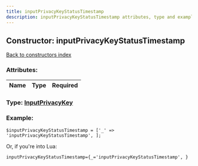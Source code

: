 ```yaml
---
title: inputPrivacyKeyStatusTimestamp
description: inputPrivacyKeyStatusTimestamp attributes, type and example
---
```

## Constructor: inputPrivacyKeyStatusTimestamp  
[Back to constructors index](index.md)



### Attributes:

| Name     |    Type       | Required |
|----------|:-------------:|---------:|



### Type: [InputPrivacyKey](../types/InputPrivacyKey.md)


### Example:

```
$inputPrivacyKeyStatusTimestamp = ['_' => 'inputPrivacyKeyStatusTimestamp', ];
```  

Or, if you're into Lua:  


```
inputPrivacyKeyStatusTimestamp={_='inputPrivacyKeyStatusTimestamp', }

```


